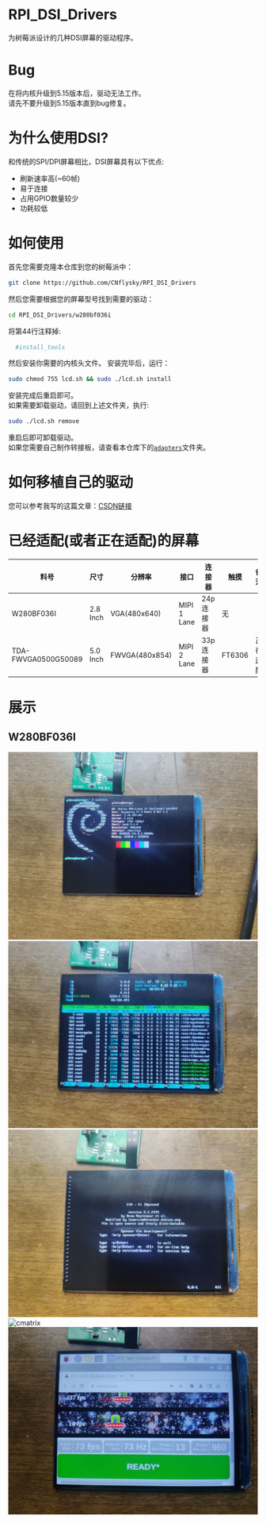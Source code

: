 # RPI_DSI_Drivers
为树莓派设计的几种DSI屏幕的驱动程序。

# Bug
在将内核升级到5.15版本后，驱动无法工作。  
请先不要升级到5.15版本直到bug修复。

# 为什么使用DSI?

和传统的SPI/DPI屏幕相比，DSI屏幕具有以下优点:
- 刷新速率高(~60帧)
- 易于连接
- 占用GPIO数量较少
- 功耗较低

# 如何使用
首先您需要克隆本仓库到您的树莓派中：  
```bash
git clone https://github.com/CNflysky/RPI_DSI_Drivers
```
然后您需要根据您的屏幕型号找到需要的驱动：  
```bash
cd RPI_DSI_Drivers/w280bf036i
```
将第44行注释掉:
```bash
  #install_tools
```
然后安装你需要的内核头文件。
安装完毕后，运行：
```bash
sudo chmod 755 lcd.sh && sudo ./lcd.sh install
```
安装完成后重启即可。  
如果需要卸载驱动，请回到上述文件夹，执行:  
```bash
sudo ./lcd.sh remove
```
重启后即可卸载驱动。  
如果您需要自己制作转接板，请查看本仓库下的[`adapters`](https://github.com/CNflysky/RPI_DSI_Drivers/tree/main/adapters)文件夹。  
# 如何移植自己的驱动
您可以参考我写的这篇文章：[CSDN链接](https://blog.csdn.net/CNflysky/article/details/123119666)  

# 已经适配(或者正在适配)的屏幕
| 料号 | 尺寸 | 分辨率 | 接口 | 连接器 | 触摸 | 备注 |
| ---- | ---- | --- | --- | --- | --- | --- |
|W280BF036I| 2.8 Inch| VGA(480x640) | MIPI 1 Lane | 24p 连接器 | 无 | |
|TDA-FWVGA0500G50089| 5.0 Inch | FWVGA(480x854) | MIPI 2 Lane | 33p 连接器 | FT6306 | 正在适配 |

# 展示
## W280BF036I
![neofetch](https://github.com/CNflysky/RPI_DSI_Drivers/raw/main/images/w280bf036i/w280bf036i_neofetch.jpg)
![htop](https://github.com/CNflysky/RPI_DSI_Drivers/raw/main/images/w280bf036i/w280bf036i_htop.jpg)
![vim](https://github.com/CNflysky/RPI_DSI_Drivers/raw/main/images/w280bf036i/w280bf036i_vim.jpg)
![cmatrix](https://github.com/CNflysky/RPI_DSI_Drivers/raw/main/images/w280bf036i/w280bf036i_cmatrix.gif)
![testufo](https://github.com/CNflysky/RPI_DSI_Drivers/raw/main/images/w280bf036i/w280bf036i_testufo.jpg)
